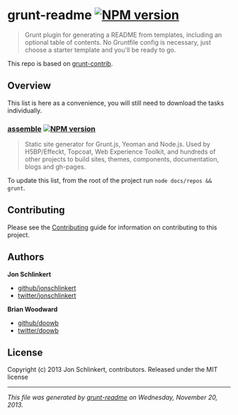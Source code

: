 # grunt-readme [![NPM version](https://badge.fury.io/js/grunt-readme.png)](http://badge.fury.io/js/grunt-readme)

> Grunt plugin for generating a README from templates, including an optional table of contents. No Gruntfile config is necessary, just choose a starter template and you'll be ready to go.

<!-- toc -->


This repo is based on [grunt-contrib](https://github.com/gruntjs/grunt-contrib/).

## Overview
This list is here as a convenience, you will still need to download the tasks individually.

### [assemble](http://assemble.io) [![NPM version](https://badge.fury.io/js/assemble.png)](http://badge.fury.io/js/assemble)
> Static site generator for Grunt.js, Yeoman and Node.js. Used by H5BP/Effeckt, Topcoat, Web Experience Toolkit, and hundreds of other projects to build sites, themes, components, documentation, blogs and gh-pages.



To update this list, from the root of the project run `node docs/repos && grunt`.

## Contributing
Please see the [Contributing](http://assemble.io/contributing.html) guide for information on contributing to this project.

## Authors

**Jon Schlinkert**

+ [github/jonschlinkert](https://github.com/jonschlinkert)
+ [twitter/jonschlinkert](http://twitter.com/jonschlinkert)

**Brian Woodward**

+ [github/doowb](https://github.com/doowb)
+ [twitter/doowb](http://twitter.com/jonschlinkert)


## License
Copyright (c) 2013 Jon Schlinkert, contributors.
Released under the MIT license

***

_This file was generated by [grunt-readme](https://github.com/assemble/grunt-readme) on Wednesday, November 20, 2013._
